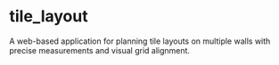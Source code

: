 # tile_layout
A web-based application for planning tile layouts on multiple walls with precise measurements and visual grid alignment.
